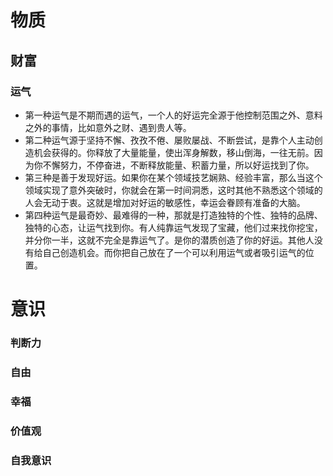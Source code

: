 
# 物质

## 财富

### 运气
- 第一种运气是不期而遇的运气，一个人的好运完全源于他控制范围之外、意料之外的事情，比如意外之财、遇到贵人等。
- 第二种运气源于坚持不懈、孜孜不倦、屡败屡战、不断尝试，是靠个人主动创造机会获得的。你释放了大量能量，使出浑身解数，移山倒海，一往无前。因为你不懈努力，不停奋进，不断释放能量、积蓄力量，所以好运找到了你。
- 第三种是善于发现好运。如果你在某个领域技艺娴熟、经验丰富，那么当这个领域实现了意外突破时，你就会在第一时间洞悉，这时其他不熟悉这个领域的人会无动于衷。这就是增加对好运的敏感性，幸运会眷顾有准备的大脑。
- 第四种运气是最奇妙、最难得的一种，那就是打造独特的个性、独特的品牌、独特的心态，让运气找到你。有人纯靠运气发现了宝藏，他们过来找你挖宝，并分你一半，这就不完全是靠运气了。是你的潜质创造了你的好运。其他人没有给自己创造机会。而你把自己放在了一个可以利用运气或者吸引运气的位置。


# 意识

### 判断力

### 自由

### 幸福

### 价值观

### 自我意识